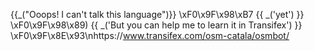 {{_("Ooops! I can't talk this language")}} \xF0\x9F\x98\xB7 {{ _('yet') }} \xF0\x9F\x98\x89)
{{ _('But you can help me to learn it in Transifex') }} \xF0\x9F\x8E\x93\nhttps://www.transifex.com/osm-catala/osmbot/